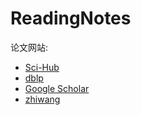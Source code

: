 # ReadingNotes

论文网站: 

- [Sci-Hub](https://tool.yovisun.com/scihub/)
- [dblp](https://dblp.uni-trier.de/)
- [Google Scholar](https://scholar.google.com/)
- [zhiwang](https://www.cnki.net/?autoLogin=0)
